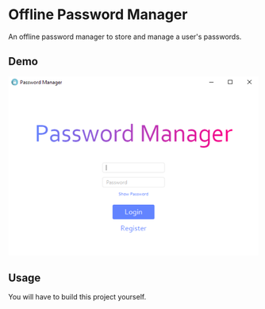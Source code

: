 # Offline Password Manager

An offline password manager to store and manage a user's passwords.

## Demo

![Login Screen](login.png)
## Usage

You will have to build this project yourself. 

